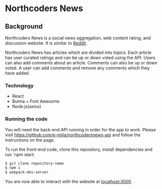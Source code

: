 # Northcoders News

## Background

Northcoders News is a social news aggregation, web content rating, and discussion website. It is similar to [Reddit](https://www.reddit.com/).

Northcoders News has articles which are divided into topics. Each article has user curated ratings and can be up or down voted using the API.
Users can also add comments about an article. Comments can also be up or down voted. A user can add comments and remove any comments which
they have added.

### Technology
- React
- Bulma + Font Awesome
- Node.js(axios)

### Running the code

You will need the back-end API running in order for the app to work. Please visit https://github.com/e-milia/northcodersnews-api and follow the instructions on the page.

To run the front-end code, clone this repository, install dependencies and run `npm start:

```bash
$ git clone repository-name
$ npm i
$ webpack-dev-server
```
You are now able to interact with the website at <localhost:3000>.
